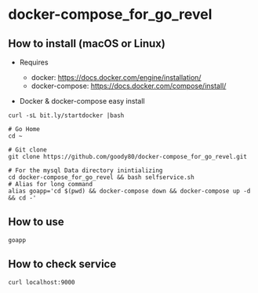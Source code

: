 # docker-compose_for_go_revel

## How to install (macOS or Linux)
* Requires
  * docker: https://docs.docker.com/engine/installation/
  * docker-compose: https://docs.docker.com/compose/install/
 
* Docker & docker-compose easy install
```
curl -sL bit.ly/startdocker |bash
```

```
# Go Home
cd ~

# Git clone
git clone https://github.com/goody80/docker-compose_for_go_revel.git

# For the mysql Data directory inintializing
cd docker-compose_for_go_revel && bash selfservice.sh
# Alias for long command
alias goapp='cd $(pwd) && docker-compose down && docker-compose up -d && cd -'
```

## How to use
```
goapp
```

## How to check service
```
curl localhost:9000
```


